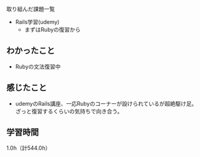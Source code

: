  取り組んだ課題一覧
- Rails学習(udemy)
  - まずはRubyの復習から

## わかったこと
- Rubyの文法復習中
    
## 感じたこと
- udemyのRails講座、一応Rubyのコーナーが設けられているが超絶駆け足。
ざっと復習するくらいの気持ちで向き合う。

## 学習時間
1.0h（計544.0h）